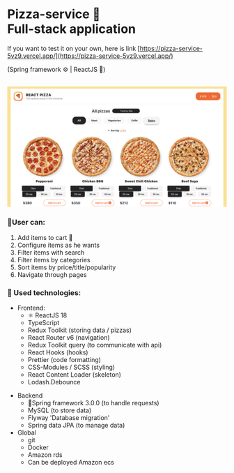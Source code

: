 # Pizza-service 🍕 <br> Full-stack application
If you want to test it on your own, here is link [https://pizza-service-5vz9.vercel.app/](https://pizza-service-5vz9.vercel.app/)


(Spring framework ⚙️ | ReactJS 💅)
<br>
<br>

<img src='public/screenshot.png' alt='pizzaLogo'>

### 🥸User can:
1. Add items to cart 🛒 <br>
2. Configure items as he wants<br>
3. Filter items with search<br>
4. Filter items by categories<br>
5. Sort items by price/title/popularity<br>
6. Navigate through pages



### 📝 Used technologies:
* Frontend:
  - ⚛ ️ReactJS 18
  - TypeScript
  - Redux Toolkit (storing data / pizzas)
  - React Router v6 (navigation)
  - Redux Toolkit query (to communicate with api)
  - React Hooks (hooks)
  - Prettier (code formatting)
  - CSS-Modules / SCSS (styling)
  - React Content Loader (skeleton)
  - Lodash.Debounce
- Backend
  - 🌿Spring framework 3.0.0 (to handle requests)
  - MySQL (to store data)
  - Flyway 'Database migration'
  - Spring data JPA (to manage data)
- Global
  - git 
  - Docker
  - Amazon rds 
  - Can be deployed Amazon ecs
